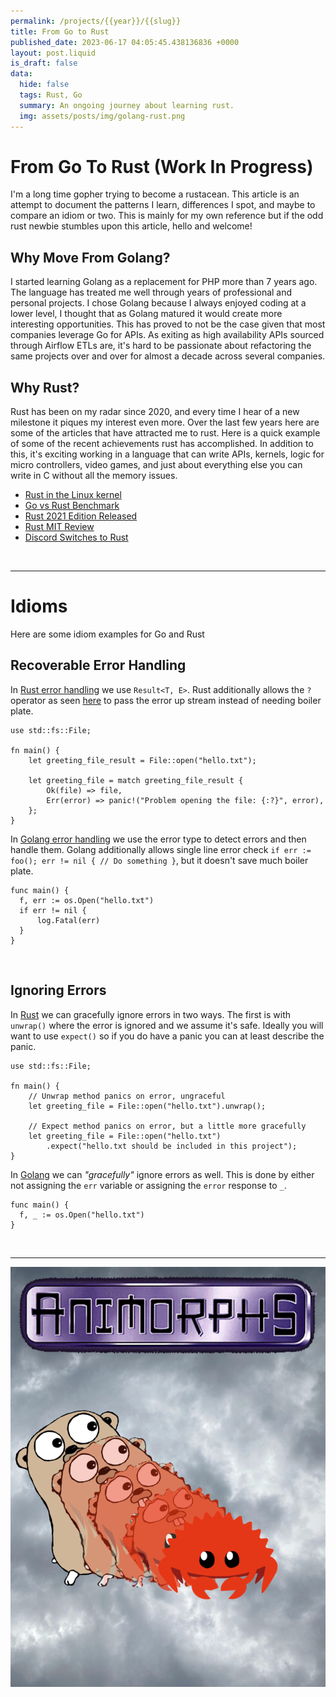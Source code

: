 ```yaml
---
permalink: /projects/{{year}}/{{slug}}
title: From Go to Rust
published_date: 2023-06-17 04:05:45.438136836 +0000
layout: post.liquid
is_draft: false
data:
  hide: false
  tags: Rust, Go
  summary: An ongoing journey about learning rust.
  img: assets/posts/img/golang-rust.png
---
```

# From Go To Rust (Work In Progress)
I'm a long time gopher trying to become a rustacean.  This article is an attempt to document the patterns I learn, differences I spot, and maybe to compare an idiom or two.  This is mainly for my own reference but if the odd rust newbie stumbles upon this article, hello and welcome!

## Why Move From Golang?
I started learning Golang as a replacement for PHP more than 7 years ago.  The language has treated me well through years of professional and personal projects.  I chose Golang because I always enjoyed coding at a lower level, I thought that as Golang matured it would create more interesting opportunities.  This has proved to not be the case given that most companies leverage Go for APIs.  As exiting as high availability APIs sourced through Airflow ETLs are, it's hard to be passionate about refactoring the same projects over and over for almost a decade across several companies.

## Why Rust?
Rust has been on my radar since 2020, and every time I hear of a new milestone it piques my interest even more.  Over the last few years here are some of the articles that have attracted me to rust.  Here is a quick example of some of the recent achievements rust has accomplished.  In addition to this, it's exciting working in a language that can write APIs, kernels, logic for micro controllers, video games, and just about everything else you can write in C without all the memory issues.
<ul>
<li><a href="https://web.archive.org/web/20230424154127/https://thenewstack.io/rust-in-the-linux-kernel/" target="_blank" rel="noopener noreferrer nofollow">Rust in the Linux kernel</a></li>
<li><a href="https://web.archive.org/web/20230129032305/https://programming-language-benchmarks.vercel.app/go-vs-rust" target="_blank" rel="noopener noreferrer nofollow">Go vs Rust Benchmark</a></li>
<li><a href="https://web.archive.org/web/20221230200053/https://doc.rust-lang.org/edition-guide/rust-2021/index.html" target="_blank" rel="noopener noreferrer nofollow">Rust 2021 Edition Released</a></li>
<li><a href="https://web.archive.org/web/20230527072850/https://www.technologyreview.com/2023/02/14/1067869/rust-worlds-fastest-growing-programming-language/" target="_blank" rel="noopener noreferrer nofollow">Rust MIT Review</a></li>
<li><a href="https://web.archive.org/web/20230611104859/https://discord.com/blog/why-discord-is-switching-from-go-to-rust" target="_blank" rel="noopener noreferrer nofollow">Discord Switches to Rust</a></li>
</ul>

<br>
<hr>

# Idioms
Here are some idiom examples for Go and Rust

## Recoverable Error Handling
In [Rust error handling](https://doc.rust-lang.org/book/ch09-02-recoverable-errors-with-result.html) we use `Result<T, E>`.  Rust additionally allows the `?` operator as seen [here](https://doc.rust-lang.org/book/ch09-02-recoverable-errors-with-result.html#a-shortcut-for-propagating-errors-the--operator) to pass the error up stream instead of needing boiler plate.
```
use std::fs::File;

fn main() {
    let greeting_file_result = File::open("hello.txt");

    let greeting_file = match greeting_file_result {
        Ok(file) => file,
        Err(error) => panic!("Problem opening the file: {:?}", error),
    };
}
```

In [Golang error handling](https://go.dev/blog/error-handling-and-go) we use the error type to detect errors and then handle them.  Golang additionally allows single line error check `if err := foo(); err != nil { // Do something }`, but it doesn't save much boiler plate.
```
func main() {
  f, err := os.Open("hello.txt")
  if err != nil {
      log.Fatal(err)
  }
}
```
<br>

## Ignoring Errors
In [Rust](https://doc.rust-lang.org/book/ch09-02-recoverable-errors-with-result.html#shortcuts-for-panic-on-error-unwrap-and-expect) we can gracefully ignore errors in two ways.  The first is with `unwrap()` where the error is ignored and we assume it's safe.  Ideally you will want to use `expect()` so if you do have a panic you can at least describe the panic.
```
use std::fs::File;

fn main() {
    // Unwrap method panics on error, ungraceful
    let greeting_file = File::open("hello.txt").unwrap();

    // Expect method panics on error, but a little more gracefully
    let greeting_file = File::open("hello.txt")
        .expect("hello.txt should be included in this project");
}
```

In [Golang](https://go.dev/blog/error-handling-and-go) we can _"gracefully"_ ignore errors as well.  This is done by either not assigning the `err` variable or assigning the `error` response to `_`.
```
func main() {
  f, _ := os.Open("hello.txt")
}
```
<br>
<hr>
<img src="/assets/posts/golang-to-rust-animorphs.png" alt="An animorphs book cover of the go gopher turning into the rust rustacean">